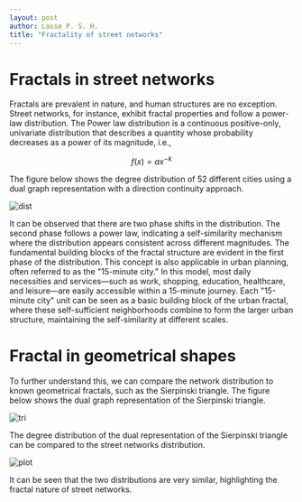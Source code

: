 ```yaml
---
layout: post
author: Lasse P. S. H.
title: "Fractality of street networks"
---
```


# Fractals in street networks

Fractals are prevalent in nature, and human structures are no exception. Street networks, for instance, exhibit fractal properties and follow a power-law distribution. The Power law distribution is a continuous positive-only, univariate distribution that describes a quantity whose probability decreases as a power of its magnitude, i.e.,

$$
f(x) = ax^{-k}
$$

The figure below shows the degree distribution of 52 different cities using a dual graph representation with a direction continuity approach. 

![dist](/portfolio/images/fractality/real_degree.png)

It can be observed that there are two phase shifts in the distribution. 
The second phase follows a power law, indicating a self-similarity mechanism where the distribution appears consistent across different magnitudes. The fundamental building blocks of the fractal structure are evident in the first phase of the distribution.
This concept is also applicable in urban planning, often referred to as the "15-minute city." In this model, most daily necessities and services—such as work, shopping, education, healthcare, and leisure—are easily accessible within a 15-minute journey. Each "15-minute city" unit can be seen as a basic building block of the urban fractal, where these self-sufficient neighborhoods combine to form the larger urban structure, maintaining the self-similarity at different scales.

<!-- To further evaluate the onset of the second phase and the initiation of fractality, a Kolmogorov-Smirnov (KS) test is employed with varying lower bounds of $x$. The figure illustrates the KS distance minus 1, where higher values indicate a better fit to the model. -->

# Fractal in geometrical shapes

To further understand this, we can compare the network distribution to known geometrical fractals, such as the Sierpinski triangle. 
The figure below shows the dual graph representation of the Sierpinski triangle.

![tri](/portfolio/images/fractality/tri_dual.png)

The degree distribution of the dual representation of the Sierpinski triangle can be compared to the street networks distribution.

![plot](/portfolio/images/fractality/degrees.png)

It can be seen that the two distributions are very similar, highlighting the fractal nature of street networks.